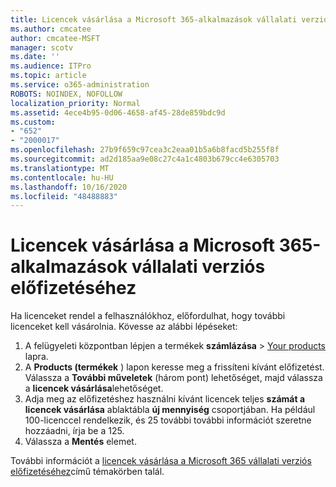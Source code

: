 ```yaml
---
title: Licencek vásárlása a Microsoft 365-alkalmazások vállalati verziós előfizetéséhez
ms.author: cmcatee
author: cmcatee-MSFT
manager: scotv
ms.date: ''
ms.audience: ITPro
ms.topic: article
ms.service: o365-administration
ROBOTS: NOINDEX, NOFOLLOW
localization_priority: Normal
ms.assetid: 4ece4b95-0d06-4658-af45-28de859bdc9d
ms.custom:
- "652"
- "2000017"
ms.openlocfilehash: 27b9f659c97cea3c2eaa01b5a6b8facd5b255f8f
ms.sourcegitcommit: ad2d185aa9e08c27c4a1c4803b679cc4e6305703
ms.translationtype: MT
ms.contentlocale: hu-HU
ms.lasthandoff: 10/16/2020
ms.locfileid: "48488883"
---
```

# <a name="how-to-buy-licenses-for-your-microsoft-365-apps-for-business-subscription"></a>Licencek vásárlása a Microsoft 365-alkalmazások vállalati verziós előfizetéséhez

Ha licenceket rendel a felhasználókhoz, előfordulhat, hogy további licenceket kell vásárolnia. Kövesse az alábbi lépéseket:
  
1. A felügyeleti központban lépjen a termékek **számlázása**  >  [Your products](https://go.microsoft.com/fwlink/p/?linkid=842054) lapra.
2. A **Products (termékek** ) lapon keresse meg a frissíteni kívánt előfizetést. Válassza a **További műveletek** (három pont) lehetőséget, majd válassza a **licencek vásárlása**lehetőséget.
3. Adja meg az előfizetéshez használni kívánt licencek teljes **számát a** **licencek vásárlása** ablaktábla **új mennyiség** csoportjában. Ha például 100-licenccel rendelkezik, és 25 további további információt szeretne hozzáadni, írja be a 125.
4. Válassza a **Mentés** elemet.

További információt a [licencek vásárlása a Microsoft 365 vállalati verziós előfizetéséhez](https://docs.microsoft.com/microsoft-365/commerce/licenses/buy-licenses)című témakörben talál.